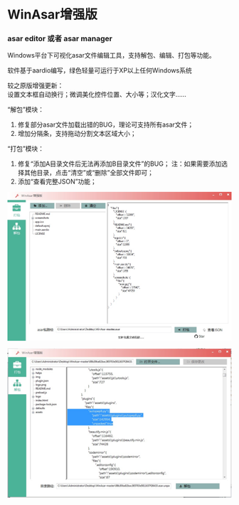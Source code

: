 # WinAsar增强版  
### asar editor 或者 asar manager  

Windows平台下可视化asar文件编辑工具，支持解包、编辑、打包等功能。

软件基于aardio编写，绿色轻量可运行于XP以上任何Windows系统  

较之原版增强更新：  
设置文本框自动换行；微调美化控件位置、大小等；汉化文字……  

“解包”模块：
1. 修复部分asar文件加载出错的BUG，理论可支持所有asar文件；
2. 增加分隔条，支持拖动分割文本区域大小；

“打包”模块：
1. 修复“添加A目录文件后无法再添加B目录文件”的BUG；
注：如果需要添加选择其他目录，点击“清空”或“删除”全部文件即可；
2. 添加“查看完整JSON”功能；  

![asar打包](https://github.com/playGitboy/WinAsar/blob/master/screenshots/asar%E6%89%93%E5%8C%85.jpg)  

![asar解包](https://github.com/playGitboy/WinAsar/blob/master/screenshots/asar%E8%A7%A3%E5%8C%85.jpg)
